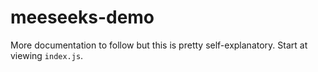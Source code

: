 # meeseeks-demo

More documentation to follow but this is pretty self-explanatory.  Start at viewing `index.js`.

